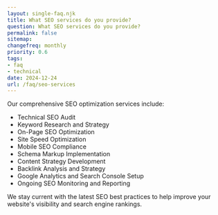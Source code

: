 ```yaml
---
layout: single-faq.njk
title: What SEO services do you provide?
question: What SEO services do you provide?
permalink: false
sitemap:
changefreq: monthly
priority: 0.6
tags:
- faq
- technical
date: 2024-12-24
url: /faq/seo-services
---
```

Our comprehensive SEO optimization services include:

- Technical SEO Audit
- Keyword Research and Strategy
- On-Page SEO Optimization
- Site Speed Optimization
- Mobile SEO Compliance
- Schema Markup Implementation
- Content Strategy Development
- Backlink Analysis and Strategy
- Google Analytics and Search Console Setup
- Ongoing SEO Monitoring and Reporting

We stay current with the latest SEO best practices to help improve your website's visibility and search engine rankings.